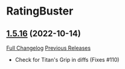 # RatingBuster

## [1.5.16](https://github.com/raethkcj/RatingBuster/tree/1.5.16) (2022-10-14)
[Full Changelog](https://github.com/raethkcj/RatingBuster/compare/1.5.15...1.5.16) [Previous Releases](https://github.com/raethkcj/RatingBuster/releases)

- Check for Titan's Grip in diffs (Fixes #110)  
